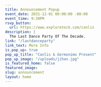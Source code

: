 ```yaml
---
title: Announcement Popup
event_date: 2031-12-01 00:00:00 -08:00
event_time: 9:30PM
rsvp_button:
  url: https://www.exploretock.com/canlis
description: |
  The Last Dance Party Of The Decade.
link: "/lastdanceparty"
link_text: More Info
is_pop_up: true
pop_up_title: "Canlis & Germonimo Present"
pop_up_image: "/uploads/jihan.jpg"
is_featured_home: false
featured_image:
slug: announcement
layout: home
---
```

